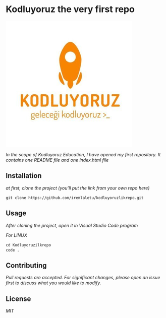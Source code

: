 # **Kodluyoruz the very first repo**
![Kodluyoruz](https://raw.githubusercontent.com/Kodluyoruz/taskforce/git/git/markdown-nedir-nasil-kullaniriz-/figures/kodluyoruz_logo.jpg)

*In the scope of Kodluyoruz Education, I have opened my first repository. It contains one README file and one index.html file*

## **Installation**

*at first, clone the project (you'll put the link from your own repo here)*

```
git clone https://github.com/iremlaletu/kodluyoruzlikrepo.git
```

## **Usage**

*After cloning the project, open it in Visual Studio Code program*

*For LINUX*

```
cd Kodluyoruzilkrepo
code .
```


## **Contributing**

*Pull requests are accepted. For significant changes, please open an issue first to discuss what you would like to modify.*

##  **License**

*MIT*
